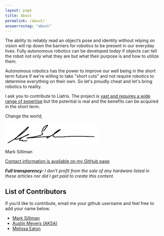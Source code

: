 ```yaml
---
layout: page
title: About
permalink: /about/
answerrostag: "about"
---
```



The ability to reliably read an object’s pose and identity without relying on vision will rip down the barriers for robotics to be present in our everyday lives.  Fully autonomous robotics can be developed *today* if objects can tell the robot not only what they are but what their purpose is and how to utilize them.

Autonomous robotics has the power to improve our well being in the short term future if we're willing to take "short cuts" and not require robotics to determine everything on their own.  So let's proudly cheat and let's bring robotics to reality.

 I ask you to contribute to Liatris.  The project is [vast and requires a wide range of expertise](http://liatris.org/2015/02/01/11/) but the potential is real and the benefits can be acquired in the short term.

Change the world, 

![Signature](/assets/sig.png)

Mark Silliman

[Contact information is available on my GitHub page](https://github.com/markwsilliman)

***Full transparency:** I don’t profit from the sale of any hardware listed in these articles nor did I get paid to create this content.*

## List of Contributors

If you’d like to contribute, email me your github username and feel free to add your name below.

* [Mark Silliman](https://github.com/markwsilliman)
* [Austin Meyers (AK5A)](https://github.com/ak5a)
* [Melissa Eaton](https://github.com/MustangSally12)
